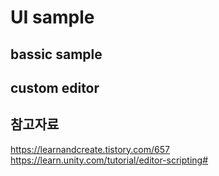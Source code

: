 # UI sample

## bassic sample

## custom editor

## 참고자료
https://learnandcreate.tistory.com/657  
https://learn.unity.com/tutorial/editor-scripting#  


